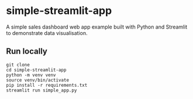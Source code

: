 # simple-streamlit-app

A simple sales dashboard web app example built with Python and Streamlit to demonstrate data visualisation.

## Run locally

```
git clone
cd simple-streamlit-app
python -m venv venv
source venv/bin/activate
pip install -r requirements.txt
streamlit run simple_app.py
```
